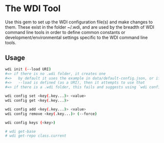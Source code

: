 # The WDI Tool

Use this gem to set up the WDI configuration file(s) and make changes to them. These exist in the folder ~/.wdi, and are used by the breadth of WDI command line tools in order to define common constants or development/environmental settings specific to the WDI command line tools.

## Usage

```bash
wdi init (--load URI)
#=> if there is no .wdi folder, it creates one
#=>   by default it uses the example in data/default-config.json, or if
#=>   --load is defined (as a URI), then it attempts to use that
#=> if there is a .wdi folder, this fails and suggests using `wdi config`
```

```bash
wdi config set <key(.key...)> <value>
wdi config get <key(.key...)>

wdi config add <key(.key...)> <value>
wdi config remove <key(.key...)> (--force)

wdi config keys (<key>)

# wdi get-base
# wdi get-repo class.current
```